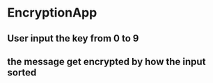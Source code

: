 # EncryptionApp
## User input the key from 0 to 9 
## the message get encrypted by how the input sorted  
